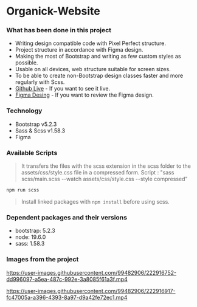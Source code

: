 # Organick-Website
### What has been done in this project
- Writing design compatible code with Pixel Perfect structure.
- Project structure in accordance with Figma design.
- Making the most of Bootstrap and writing as few custom styles as possible.
- Usable on all devices, web structure suitable for screen sizes.
- To be able to create non-Bootstrap design classes faster and more regularly with Scss.
- [Github Live](burakkrt.github.io/Organick-Website/) - If you want to see it live.
- [Figma Desing](<https://www.figma.com/file/2mmL8ywFRC3jGEkEjcQkKg/Agriculture-Webflow-Website-Template-(Community)?node-id=2%3A3653&t=dyFbDGLNA14yWM79-0>) - If you want to review the Figma design.

### Technology
- Bootstrap v5.2.3
- Sass & Scss  v1.58.3
- Figma

### Available Scripts
> It transfers the files with the scss extension in the scss folder to the assets/css/style.css file in a compressed form.
> Script : "sass scss/main.scss --watch assets/css/style.css --style compressed"
```sh
npm run scss
```
> Install linked packages with ``` npm install ``` before using scss.

### Dependent packages and their versions

- bootstrap: 5.2.3
- node: 19.6.0
- sass: 1.58.3

### Images from the project


https://user-images.githubusercontent.com/99482906/222916752-dd996097-a5ea-487c-992e-3a8085f61a3f.mp4


https://user-images.githubusercontent.com/99482906/222916917-fc47005a-a396-4393-8a97-d9a42fe72ec1.mp4


